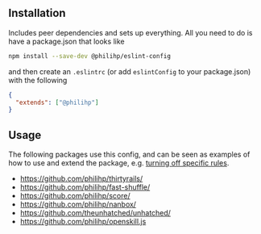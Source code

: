 ## Installation

Includes peer dependencies and sets up everything. All you need to do is have a package.json that looks like

```bash
npm install --save-dev @philihp/eslint-config
```

and then create an `.eslintrc` (or add `eslintConfig` to your package.json) with the following

```json
{
  "extends": ["@philihp"]
}
```

## Usage

The following packages use this config, and can be seen as examples of how to use and extend the package, e.g. [turning off specific rules](https://github.com/philihp/fast-shuffle/blob/d77d997d773c43493f61e6333c1033e2c06ddd03/package.json#L79-L82).

- https://github.com/philihp/thirtyrails/
- https://github.com/philihp/fast-shuffle/
- https://github.com/philihp/score/
- https://github.com/philihp/nanbox/
- https://github.com/theunhatched/unhatched/
- https://github.com/philihp/openskill.js
